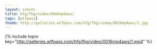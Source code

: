 ```yaml
--- 
layout: sieutv
title: hfg/fhg/video/0016mp4aws/
tags: [wtfpass]
thumb: http://galleries.wtfpass.com/hfg/fhg/video/0016mp4aws/1.jpg
---
```

{% include tvpro key="http://galleries.wtfpass.com/hfg/fhg/video/0016mp4aws/1.mp4" %} 
